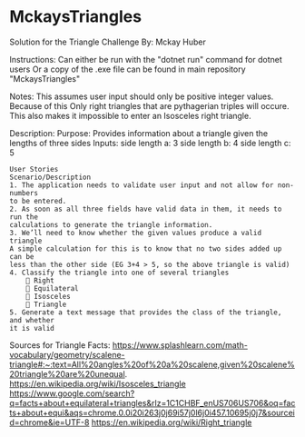 # MckaysTriangles
Solution for the Triangle Challenge
By: Mckay Huber

Instructions:
Can either be run with the "dotnet run" command for dotnet users
Or a copy of the .exe file can be found in main repository "MckaysTriangles"

Notes:
This assumes user input should only be positive integer values. Because of this Only right triangles that are pythagerian triples will occure.
This also makes it impossible to enter an Isosceles right triangle.

Description:
    Purpose: Provides information about a triangle given the lengths of three sides
    Inputs:
        side length a: 3
        side length b: 4
        side length c: 5

    User Stories
    Scenario/Description 
    1. The application needs to validate user input and not allow for non-numbers
    to be entered.
    2. As soon as all three fields have valid data in them, it needs to run the
    calculations to generate the triangle information.
    3. We’ll need to know whether the given values produce a valid triangle
    A simple calculation for this is to know that no two sides added up can be
    less than the other side (EG 3+4 > 5, so the above triangle is valid)
    4. Classify the triangle into one of several triangles
         Right
         Equilateral
         Isosceles
         Triangle
    5. Generate a text message that provides the class of the triangle, and whether
    it is valid


Sources for Triangle Facts:
https://www.splashlearn.com/math-vocabulary/geometry/scalene-triangle#:~:text=All%20angles%20of%20a%20scalene,given%20scalene%20triangle%20are%20unequal.
https://en.wikipedia.org/wiki/Isosceles_triangle
https://www.google.com/search?q=facts+about+equilateral+triangles&rlz=1C1CHBF_enUS706US706&oq=facts+about+equi&aqs=chrome.0.0i20i263j0j69i57j0l6j0i457.10695j0j7&sourceid=chrome&ie=UTF-8
https://en.wikipedia.org/wiki/Right_triangle